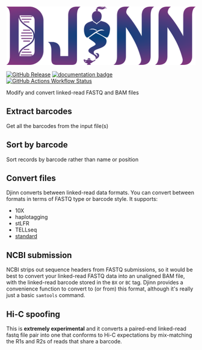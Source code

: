 ![djinn logo](https://raw.githubusercontent.com/pdimens/djinn/refs/heads/docs/static/djinn.png)

[![GitHub Release](https://img.shields.io/github/v/release/pdimens/djinn?style=for-the-badge&logo=anaconda&logoColor=ffffff)](https://github.com/pdimens/djinn/releases)
[![documentation badge](https://img.shields.io/badge/read%20the-docs-fbab3a?style=for-the-badge&logo=quicklook&logoColor=ffffff)](https://pdimens.github.io/djinn)
[![GitHub Actions Workflow Status](https://img.shields.io/github/actions/workflow/status/pdimens/djinn/tests.yaml?style=for-the-badge&logo=cachet&logoColor=ffffff)](https://www.youtube.com/watch?v=F1qdBPlK9M4)

Modify and convert linked-read FASTQ and BAM files

## Extract barcodes
Get all the barcodes from the input file(s)

## Sort by barcode
Sort records by barcode rather than name or position

## Convert files
Djinn converts between linked-read data formats. You can convert between formats in terms of FASTQ type or barcode style. It supports:
- 10X
- haplotagging
- stLFR
- TELLseq
- [standard](https://pdimens.github.io/harpy/getting_started/linked_read_data/#linked-read-data-types)

## NCBI submission
NCBI strips out sequence headers from FASTQ submissions, so it would be best to convert your linked-read
FASTQ data into an unaligned BAM file, with the linked-read barcode stored in the `BX` or `BC` tag.
Djinn provides a convenience function to convert to (or from) this format, although it's really just
a basic `samtools` command.

## Hi-C spoofing
This is **extremely experimental** and it converts a paired-end linked-read fastq file pair into one that conforms to Hi-C expectations by mix-matching the R1s and R2s of reads that share a barcode.